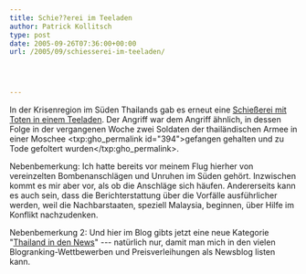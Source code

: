 ```yaml
---
title: Schie??erei im Teeladen
author: Patrick Kollitsch
type: post
date: 2005-09-26T07:36:00+00:00
url: /2005/09/schiesserei-im-teeladen/




---
```

In der Krisenregion im Süden Thailands gab es erneut eine [Schießerei mit Toten in einem Teeladen][1]. Der Angriff war dem Angriff ähnlich, in dessen Folge in der vergangenen Woche zwei Soldaten der thailändischen Armee in einer Moschee <txp:gho_permalink id="394">gefangen gehalten und zu Tode gefoltert wurden</txp:gho_permalink>.

Nebenbemerkung: Ich hatte bereits vor meinem Flug hierher von vereinzelten Bombenanschlägen und Unruhen im Süden gehört. Inzwischen kommt es mir aber vor, als ob die Anschläge sich häufen. Andererseits kann es auch sein, dass die Berichterstattung über die Vorfälle ausführlicher werden, weil die Nachbarstaaten, speziell Malaysia, beginnen, über Hilfe im Konflikt nachzudenken.

Nebenbemerkung 2: Und hier im Blog gibts jetzt eine neue Kategorie "[Thailand in den News][2]" --- natürlich nur, damit man mich in den vielen Blogranking-Wettbewerben und Preisverleihungen als Newsblog listen kann.

 [1]: http://news.yahoo.com/news?tmpl=story&u=/afp/20050926/wl_asia_afp/thailandsouthunresttoll_050926040015
 [2]: /kategorie/thailand-in-den-news
